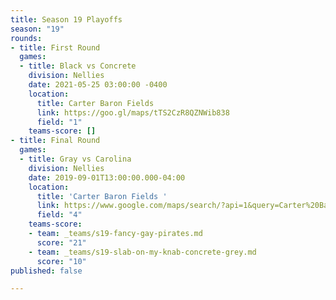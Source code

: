 ```yaml
---
title: Season 19 Playoffs
season: "19"
rounds:
- title: First Round
  games:
  - title: Black vs Concrete
    division: Nellies
    date: 2021-05-25 03:00:00 -0400
    location:
      title: Carter Baron Fields
      link: https://goo.gl/maps/tTS2CzR8QZNWib838
      field: "1"
    teams-score: []
- title: Final Round
  games:
  - title: Gray vs Carolina
    division: Nellies
    date: 2019-09-01T13:00:00.000-04:00
    location:
      title: 'Carter Baron Fields '
      link: https://www.google.com/maps/search/?api=1&query=Carter%20Barron%20Soccer%20Fields%2C%201698%20Kennedy%20St%20NW%2C%20Washington%2C%20DC&query_place_id=ChIJcfbbn0PIt4kRpq-C2sXmS_M
      field: "4"
    teams-score:
    - team: _teams/s19-fancy-gay-pirates.md
      score: "21"
    - team: _teams/s19-slab-on-my-knab-concrete-grey.md
      score: "10"
published: false

---
```

